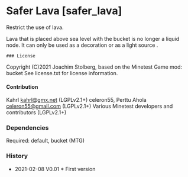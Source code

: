 # Safer Lava [safer_lava]

Restrict the use of lava.

Lava that is placed above sea level with the bucket is no longer a liquid node.
It can only be used as a decoration or as a light source .


	### License

Copyright (C)2021 Joachim Stolberg, based on the Minetest Game mod: bucket
See license.txt for license information.


#### Contribution

Kahrl <kahrl@gmx.net> (LGPLv2.1+)
celeron55, Perttu Ahola <celeron55@gmail.com> (LGPLv2.1+)
Various Minetest developers and contributors (LGPLv2.1+)


### Dependencies

Required: default, bucket (MTG)


### History

- 2021-02-08  V0.01  * First version

